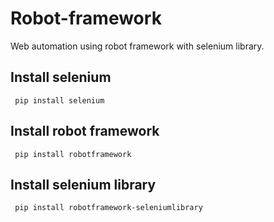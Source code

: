 # Robot-framework
Web automation using robot framework with selenium library. 

## Install selenium
<code> pip install selenium </code>

## Install robot framework
<code> pip install robotframework </code>

## Install selenium library
<code> pip install robotframework-seleniumlibrary </code>
